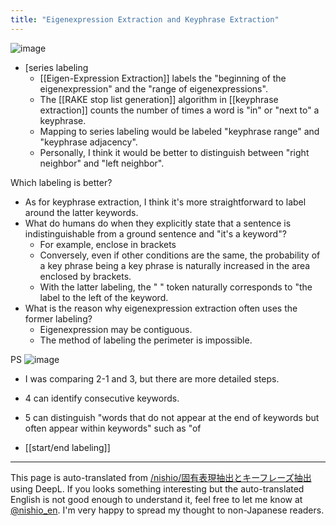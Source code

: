 ```yaml
---
title: "Eigenexpression Extraction and Keyphrase Extraction"
---
```


![image](https://gyazo.com/bf9ee01e448c03397c463e522060c2b3/thumb/1000)
- [series labeling
    - [[Eigen-Expression Extraction]] labels the "beginning of the eigenexpression" and the "range of eigenexpressions".
    - The [[RAKE stop list generation]] algorithm in [[keyphrase extraction]] counts the number of times a word is "in" or "next to" a keyphrase.
    - Mapping to series labeling would be labeled "keyphrase range" and "keyphrase adjacency".
    - Personally, I think it would be better to distinguish between "right neighbor" and "left neighbor".

Which labeling is better?
- As for keyphrase extraction, I think it's more straightforward to label around the latter keywords.
- What do humans do when they explicitly state that a sentence is indistinguishable from a ground sentence and "it's a keyword"?
    - For example, enclose in brackets
    - Conversely, even if other conditions are the same, the probability of a key phrase being a key phrase is naturally increased in the area enclosed by brackets.
    - With the latter labeling, the " " token naturally corresponds to "the label to the left of the keyword.
- What is the reason why eigenexpression extraction often uses the former labeling?
    - Eigenexpression may be contiguous.
    - The method of labeling the perimeter is impossible.

PS
![image](https://gyazo.com/0d4a9b4df47f33e77eceeb1fb27b739a/thumb/1000)
- I was comparing 2-1 and 3, but there are more detailed steps.
- 4 can identify consecutive keywords.
- 5 can distinguish "words that do not appear at the end of keywords but often appear within keywords" such as "of

- [[start/end labeling]]

---
This page is auto-translated from [/nishio/固有表現抽出とキーフレーズ抽出](https://scrapbox.io/nishio/固有表現抽出とキーフレーズ抽出) using DeepL. If you looks something interesting but the auto-translated English is not good enough to understand it, feel free to let me know at [@nishio_en](https://twitter.com/nishio_en). I'm very happy to spread my thought to non-Japanese readers.